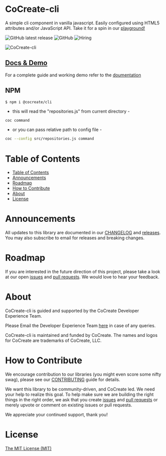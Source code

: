 # CoCreate-cli

A simple cli component in vanilla javascript. Easily configured using HTML5 attributes and/or JavaScript API. Take it for a spin in our [playground!](https://cocreate.app/docs/cli)

![GitHub latest release](https://img.shields.io/github/v/release/CoCreate-app/CoCreate-cli?flat-square)
![GitHub](https://img.shields.io/github/license/CoCreate-app/CoCreate-cli?style=flat-square)
![Hiring](https://img.shields.io/static/v1?style=flat-square&label=&message=Hiring&color=blueviolet)

![CoCreate-cli](https://cdn.cocreate.app/docs/CoCreate-cli.gif)

## [Docs & Demo](https://cocreate.app/docs/cli)

For a complete guide and working demo refer to the [doumentation](https://cocreate.app/docs/cli)

## NPM

```shell
$ npm i @cocreate/cli
```
* this will read the "repositories.js" from current directory -
 ```sh
 coc command
 ```
 
* or you can pass relative path to config file -
 ```sh
 coc --config src/repositories.js command
 ```

# Table of Contents

- [Table of Contents](#table-of-contents)
- [Announcements](#announcements)
- [Roadmap](#roadmap)
- [How to Contribute](#how-to-contribute)
- [About](#about)
- [License](#license)

<a name="announcements"></a>

# Announcements

All updates to this library are documented in our [CHANGELOG](https://github.com/CoCreate-app/CoCreate-cli/blob/master/CHANGELOG.md) and [releases](https://github.com/CoCreate-app/CoCreate-cli/releases). You may also subscribe to email for releases and breaking changes.

<a name="roadmap"></a>

# Roadmap

If you are interested in the future direction of this project, please take a look at our open [issues](https://github.com/CoCreate-app/CoCreate-cli/issues) and [pull requests](https://github.com/CoCreate-app/CoCreate-cli/pulls). We would love to hear your feedback.

<a name="about"></a>

# About

CoCreate-cli is guided and supported by the CoCreate Developer Experience Team.

Please Email the Developer Experience Team [here](mailto:develop@cocreate.app) in case of any queries.

CoCreate-cli is maintained and funded by CoCreate. The names and logos for CoCreate are trademarks of CoCreate, LLC.

<a name="contribute"></a>

# How to Contribute

We encourage contribution to our libraries (you might even score some nifty swag), please see our [CONTRIBUTING](https://github.com/CoCreate-app/CoCreate-cli/blob/master/CONTRIBUTING.md) guide for details.

We want this library to be community-driven, and CoCreate led. We need your help to realize this goal. To help make sure we are building the right things in the right order, we ask that you create [issues](https://github.com/CoCreate-app/CoCreate-cli/issues) and [pull requests](https://github.com/CoCreate-app/CoCreate-cli/pulls) or merely upvote or comment on existing issues or pull requests.

We appreciate your continued support, thank you!


<a name="license"></a>
# License

[The MIT License (MIT)](https://github.com/CoCreate-app/CoCreate-cli/blob/master/LICENSE)

